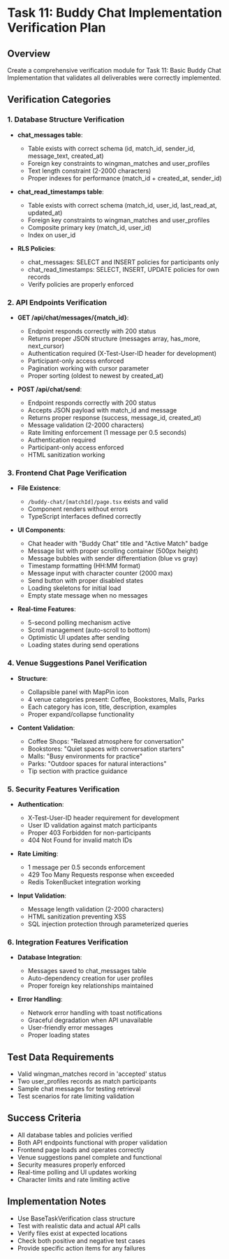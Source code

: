 # Task 11: Buddy Chat Implementation Verification Plan

## Overview
Create a comprehensive verification module for Task 11: Basic Buddy Chat Implementation that validates all deliverables were correctly implemented.

## Verification Categories

### 1. Database Structure Verification
- **chat_messages table**:
  - Table exists with correct schema (id, match_id, sender_id, message_text, created_at)
  - Foreign key constraints to wingman_matches and user_profiles
  - Text length constraint (2-2000 characters)
  - Proper indexes for performance (match_id + created_at, sender_id)
  
- **chat_read_timestamps table**:
  - Table exists with correct schema (match_id, user_id, last_read_at, updated_at)
  - Foreign key constraints to wingman_matches and user_profiles
  - Composite primary key (match_id, user_id)
  - Index on user_id

- **RLS Policies**:
  - chat_messages: SELECT and INSERT policies for participants only
  - chat_read_timestamps: SELECT, INSERT, UPDATE policies for own records
  - Verify policies are properly enforced

### 2. API Endpoints Verification
- **GET /api/chat/messages/{match_id}**:
  - Endpoint responds correctly with 200 status
  - Returns proper JSON structure (messages array, has_more, next_cursor)
  - Authentication required (X-Test-User-ID header for development)
  - Participant-only access enforced
  - Pagination working with cursor parameter
  - Proper sorting (oldest to newest by created_at)

- **POST /api/chat/send**:
  - Endpoint responds correctly with 200 status
  - Accepts JSON payload with match_id and message
  - Returns proper response (success, message_id, created_at)
  - Message validation (2-2000 characters)
  - Rate limiting enforcement (1 message per 0.5 seconds)
  - Authentication required
  - Participant-only access enforced
  - HTML sanitization working

### 3. Frontend Chat Page Verification
- **File Existence**:
  - `/buddy-chat/[matchId]/page.tsx` exists and valid
  - Component renders without errors
  - TypeScript interfaces defined correctly

- **UI Components**:
  - Chat header with "Buddy Chat" title and "Active Match" badge
  - Message list with proper scrolling container (500px height)
  - Message bubbles with sender differentiation (blue vs gray)
  - Timestamp formatting (HH:MM format)
  - Message input with character counter (2000 max)
  - Send button with proper disabled states
  - Loading skeletons for initial load
  - Empty state message when no messages

- **Real-time Features**:
  - 5-second polling mechanism active
  - Scroll management (auto-scroll to bottom)
  - Optimistic UI updates after sending
  - Loading states during send operations

### 4. Venue Suggestions Panel Verification
- **Structure**:
  - Collapsible panel with MapPin icon
  - 4 venue categories present: Coffee, Bookstores, Malls, Parks
  - Each category has icon, title, description, examples
  - Proper expand/collapse functionality

- **Content Validation**:
  - Coffee Shops: "Relaxed atmosphere for conversation"
  - Bookstores: "Quiet spaces with conversation starters"  
  - Malls: "Busy environments for practice"
  - Parks: "Outdoor spaces for natural interactions"
  - Tip section with practice guidance

### 5. Security Features Verification
- **Authentication**:
  - X-Test-User-ID header requirement for development
  - User ID validation against match participants
  - Proper 403 Forbidden for non-participants
  - 404 Not Found for invalid match IDs

- **Rate Limiting**:
  - 1 message per 0.5 seconds enforcement
  - 429 Too Many Requests response when exceeded
  - Redis TokenBucket integration working

- **Input Validation**:
  - Message length validation (2-2000 characters)
  - HTML sanitization preventing XSS
  - SQL injection protection through parameterized queries

### 6. Integration Features Verification
- **Database Integration**:
  - Messages saved to chat_messages table
  - Auto-dependency creation for user profiles
  - Proper foreign key relationships maintained

- **Error Handling**:
  - Network error handling with toast notifications
  - Graceful degradation when API unavailable
  - User-friendly error messages
  - Proper loading states

## Test Data Requirements
- Valid wingman_matches record in 'accepted' status
- Two user_profiles records as match participants  
- Sample chat messages for testing retrieval
- Test scenarios for rate limiting validation

## Success Criteria
- All database tables and policies verified
- Both API endpoints functional with proper validation
- Frontend page loads and operates correctly
- Venue suggestions panel complete and functional
- Security measures properly enforced
- Real-time polling and UI updates working
- Character limits and rate limiting active

## Implementation Notes
- Use BaseTaskVerification class structure
- Test with realistic data and actual API calls
- Verify files exist at expected locations
- Check both positive and negative test cases
- Provide specific action items for any failures